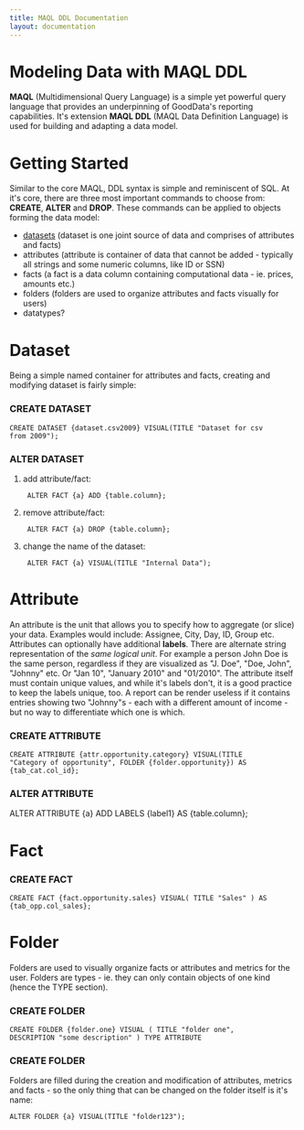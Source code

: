 ```yaml
---
title: MAQL DDL Documentation
layout: documentation
---
```


# Modeling Data with MAQL DDL

**MAQL** (Multidimensional Query Language) is a simple yet powerful query language that provides an underpinning of GoodData's reporting capabilities. It's extension **MAQL DDL** (MAQL Data Definition Language) is used for building and adapting a data model.

# Getting Started

Similar to the core MAQL, DDL syntax is simple and reminiscent of SQL. At it's core, there are three most important commands to choose from: **CREATE**, **ALTER** and **DROP**. These commands can be applied to objects forming the data model:

* [datasets](#create-datasets) (dataset is one joint source of data and comprises of attributes and facts)
* attributes (attribute is container of data that cannot be added - typically all strings and some numeric columns, like ID or SSN)
* facts (a fact is a data column containing computational data - ie. prices, amounts etc.)
* folders (folders are used to organize attributes and facts visually for users)
* datatypes?



# Dataset

Being a simple named container for attributes and facts, creating and modifying dataset is fairly simple:

### CREATE DATASET

<code>CREATE DATASET {dataset.csv2009} VISUAL(TITLE "Dataset for csv from 2009");</code>

### ALTER DATASET

1. add attribute/fact:

        ALTER FACT {a} ADD {table.column};

2. remove attribute/fact:

        ALTER FACT {a} DROP {table.column};

3. change the name of the dataset:

        ALTER FACT {a} VISUAL(TITLE "Internal Data");

# Attribute

An attribute is the unit that allows you to specify how to aggregate (or slice) your data. Examples would include: Assignee, City, Day, ID, Group etc. Attributes can optionally have additional **labels**. There are alternate string representation of the *same logical unit*. For example a person John Doe is the same person, regardless if they are visualized as "J. Doe", "Doe, John", "Johnny" etc. Or "Jan 10", "January 2010" and "01/2010". The attribute itself must contain unique values, and while it's labels don't, it is a good practice to keep the labels unique, too. A report can be render useless if it contains entries showing two "Johnny"s - each with a different amount of income - but no way to differentiate which one is which.

### CREATE ATTRIBUTE

<code>CREATE ATTRIBUTE {attr.opportunity.category} VISUAL(TITLE "Category of opportunity", FOLDER {folder.opportunity}) AS {tab_cat.col_id};</code>

### ALTER ATTRIBUTE

ALTER ATTRIBUTE {a} ADD LABELS {label1} AS {table.column};

# Fact

### CREATE FACT

<code>CREATE FACT {fact.opportunity.sales} VISUAL( TITLE "Sales" ) AS {tab_opp.col_sales};</code>

# Folder

Folders are used to visually organize facts or attributes and metrics for the user. Folders are types - ie. they can only contain objects of one kind (hence the TYPE section).

### CREATE FOLDER

<code>CREATE FOLDER {folder.one} VISUAL ( TITLE "folder one", DESCRIPTION "some description" ) TYPE ATTRIBUTE</code>

### CREATE FOLDER

Folders are filled during the creation and modification of attributes, metrics and facts - so the only thing that can be changed on the folder itself is it's name:

<code>ALTER FOLDER {a} VISUAL(TITLE "folder123");</code>






